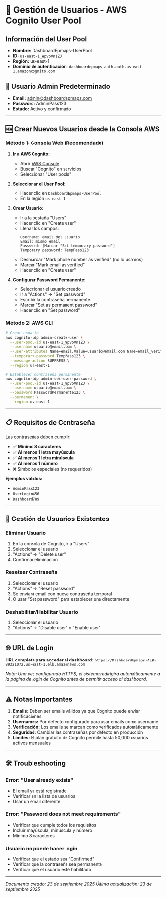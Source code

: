 # 🔐 Gestión de Usuarios - AWS Cognito User Pool

## Información del User Pool
- **Nombre:** DashboardEpmaps-UserPool
- **ID:** `us-east-1_WpvoVn1ZJ`
- **Región:** us-east-1
- **Dominio de autenticación:** `dashboardepmaps-auth.auth.us-east-1.amazoncognito.com`

## 👤 Usuario Admin Predeterminado
- **Email:** admin@dashboardepmaps.com
- **Password:** AdminPass123
- **Estado:** Activo y confirmado

---

## 🆕 Crear Nuevos Usuarios desde la Consola AWS

### Método 1: Consola Web (Recomendado)

1. **Ir a AWS Cognito:**
   - Abrir [AWS Console](https://console.aws.amazon.com/)
   - Buscar "Cognito" en servicios
   - Seleccionar "User pools"

2. **Seleccionar el User Pool:**
   - Hacer clic en `DashboardEpmaps-UserPool`
   - En la región `us-east-1`

3. **Crear Usuario:**
   - Ir a la pestaña "Users"
   - Hacer clic en "Create user"
   - Llenar los campos:
     ```
     Username: email del usuario
     Email: mismo email
     Password: [Marcar "Set temporary password"]
     Temporary password: TempPass123
     ```
   - Desmarcar "Mark phone number as verified" (no lo usamos)
   - Marcar "Mark email as verified"
   - Hacer clic en "Create user"

4. **Configurar Password Permanente:**
   - Seleccionar el usuario creado
   - Ir a "Actions" → "Set password"
   - Escribir la contraseña permanente
   - Marcar "Set as permanent password"
   - Hacer clic en "Set password"

### Método 2: AWS CLI

```bash
# Crear usuario
aws cognito-idp admin-create-user \
  --user-pool-id us-east-1_WpvoVn1ZJ \
  --username usuario@email.com \
  --user-attributes Name=email,Value=usuario@email.com Name=email_verified,Value=true \
  --temporary-password TempPass123 \
  --message-action SUPPRESS \
  --region us-east-1

# Establecer contraseña permanente
aws cognito-idp admin-set-user-password \
  --user-pool-id us-east-1_WpvoVn1ZJ \
  --username usuario@email.com \
  --password PasswordPermanente123 \
  --permanent \
  --region us-east-1
```

---

## 📋 Requisitos de Contraseña

Las contraseñas deben cumplir:
- ✅ **Mínimo 8 caracteres**
- ✅ **Al menos 1 letra mayúscula**
- ✅ **Al menos 1 letra minúscula**
- ✅ **Al menos 1 número**
- ❌ Símbolos especiales (no requeridos)

**Ejemplos válidos:**
- `AdminPass123`
- `UserLogin456`
- `Dashboard789`

---

## 🔧 Gestión de Usuarios Existentes

### Eliminar Usuario
1. En la consola de Cognito, ir a "Users"
2. Seleccionar el usuario
3. "Actions" → "Delete user"
4. Confirmar eliminación

### Resetear Contraseña
1. Seleccionar el usuario
2. "Actions" → "Reset password"
3. Se enviará email con nueva contraseña temporal
4. O usar "Set password" para establecer una directamente

### Deshabilitar/Habilitar Usuario
1. Seleccionar el usuario
2. "Actions" → "Disable user" o "Enable user"

---

## 🌐 URL de Login

**URL completa para acceder al dashboard:**
`https://DashboardEpmaps-ALB-89321072.us-east-1.elb.amazonaws.com`

*Nota: Una vez configurado HTTPS, el sistema redirigirá automáticamente a la página de login de Cognito antes de permitir acceso al dashboard.*

---

## ⚠️ Notas Importantes

1. **Emails:** Deben ser emails válidos ya que Cognito puede enviar notificaciones
2. **Usernames:** Por defecto configurado para usar emails como username
3. **Verificación:** Los emails se marcan como verificados automáticamente
4. **Seguridad:** Cambiar las contraseñas por defecto en producción
5. **Límites:** El plan gratuito de Cognito permite hasta 50,000 usuarios activos mensuales

---

## 🛠️ Troubleshooting

### Error: "User already exists"
- El email ya está registrado
- Verificar en la lista de usuarios
- Usar un email diferente

### Error: "Password does not meet requirements"
- Verificar que cumple todos los requisitos
- Incluir mayúscula, minúscula y número
- Mínimo 8 caracteres

### Usuario no puede hacer login
- Verificar que el estado sea "Confirmed"
- Verificar que la contraseña sea permanente
- Verificar que el usuario esté habilitado

---

*Documento creado: 23 de septiembre 2025*
*Última actualización: 23 de septiembre 2025*
